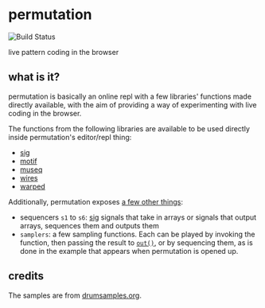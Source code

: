 # permutation

![Build Status](https://api.travis-ci.org/justinvdm/purmutation.png)

live pattern coding in the browser

## what is it?

permutation is basically an online repl with a few libraries' functions made directly available, with the aim of providing a way of experimenting with live coding in the browser.

The functions from the following libraries are available to be used directly inside permutation's editor/repl thing:

  - [sig](https://github.com/justinvdm/sig)
  - [motif](https://github.com/justinvdm/motif)
  - [museq](https://github.com/justinvdm/museq)
  - [wires](https://github.com/justinvdm/wires)
  - [warped](https://github.com/justinvdm/warped)

Additionally, permutation exposes [a few other things](https://github.com/justinvdm/permutation/tree/master/src/scripts/init.js):
  - sequencers `s1` to `s6`: [sig](https://github.com/justinvdm/sig) signals that take in arrays or signals that output arrays, sequences them and outputs them
  - `samplers`: a few sampling functions. Each can be played by invoking the function, then passing the result to [`out()`](https://github.com/justinvdm/wires#outugen-bus), or by sequencing them, as is done in the example that appears when permutation is opened up.

## credits

The samples are from [drumsamples.org](http://www.drumsamples.org/).

